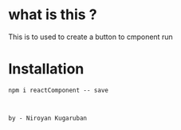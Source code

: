 # what is this ?

This is to used to create a button to cmponent run


# Installation 

`npm i reactComponent -- save`


```
```
```

by - Niroyan Kugaruban
